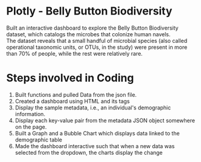 # Plotly - Belly Button Biodiversity
Built an interactive dashboard to explore the Belly Button Biodiversity dataset, which catalogs the microbes that colonize human navels. <br>
The dataset reveals that a small handful of microbial species (also called operational taxonomic units, or OTUs, in the study) were present in more than 70% of people, while the rest were relatively rare.

# Steps involved in Coding
1) Built functions and pulled Data from the json file. <br>
2) Created a dashboard using HTML and its tags
3) Display the sample metadata, i.e., an individual's demographic information.
4) Display each key-value pair from the metadata JSON object somewhere on the page.
5) Built a Graph and a Bubble Chart which displays data linked to the demographic table
6) Made the dashboard interactive such that when a new data was selected from the dropdown, the charts display the change


